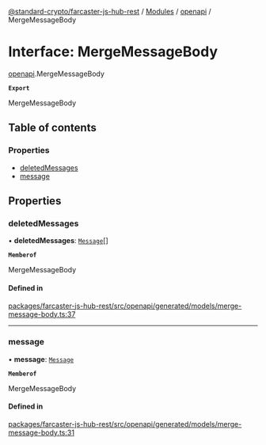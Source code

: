 [@standard-crypto/farcaster-js-hub-rest](../README.md) / [Modules](../modules.md) / [openapi](../modules/openapi.md) / MergeMessageBody

# Interface: MergeMessageBody

[openapi](../modules/openapi.md).MergeMessageBody

**`Export`**

MergeMessageBody

## Table of contents

### Properties

- [deletedMessages](openapi.MergeMessageBody.md#deletedmessages)
- [message](openapi.MergeMessageBody.md#message)

## Properties

### deletedMessages

• **deletedMessages**: [`Message`](../modules/openapi.md#message)[]

**`Memberof`**

MergeMessageBody

#### Defined in

[packages/farcaster-js-hub-rest/src/openapi/generated/models/merge-message-body.ts:37](https://github.com/standard-crypto/farcaster-js/blob/main/packages/farcaster-js-hub-rest/src/openapi/generated/models/merge-message-body.ts#L37)

___

### message

• **message**: [`Message`](../modules/openapi.md#message)

**`Memberof`**

MergeMessageBody

#### Defined in

[packages/farcaster-js-hub-rest/src/openapi/generated/models/merge-message-body.ts:31](https://github.com/standard-crypto/farcaster-js/blob/main/packages/farcaster-js-hub-rest/src/openapi/generated/models/merge-message-body.ts#L31)
